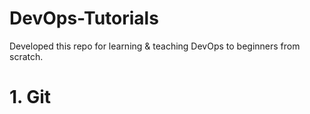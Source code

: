 # DevOps-Tutorials
Developed this repo for learning &amp; teaching DevOps to beginners from scratch. 

# 1. Git
